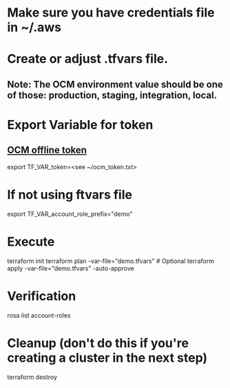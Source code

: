# Make sure you have credentials file in ~/.aws
# Create or adjust .tfvars file.
## Note: The OCM environment value should be one of those: production, staging, integration, local.

# Export Variable for token
## [OCM offline token](https://console.redhat.com/openshift/token)
export TF_VAR_token=<see ~/ocm_token.txt>

# If not using ftvars file
export TF_VAR_account_role_prefix="demo"

# Execute
terraform init
terraform plan -var-file="demo.tfvars" # Optional
terraform apply -var-file="demo.tfvars" -auto-approve


# Verification
rosa list account-roles

# Cleanup (don't do this if you're creating a cluster in the next step)
terraform destroy
